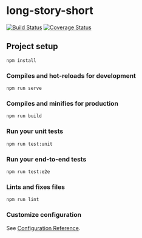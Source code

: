 # long-story-short

[![Build Status](https://travis-ci.org/pedro-rodalia/long-story-short.svg?branch=master)](https://travis-ci.org/pedro-rodalia/long-story-short)
[![Coverage Status](https://coveralls.io/repos/github/pedro-rodalia/long-story-short/badge.svg)](https://coveralls.io/github/pedro-rodalia/long-story-short)

## Project setup
```
npm install
```

### Compiles and hot-reloads for development
```
npm run serve
```

### Compiles and minifies for production
```
npm run build
```

### Run your unit tests
```
npm run test:unit
```

### Run your end-to-end tests
```
npm run test:e2e
```

### Lints and fixes files
```
npm run lint
```

### Customize configuration
See [Configuration Reference](https://cli.vuejs.org/config/).

